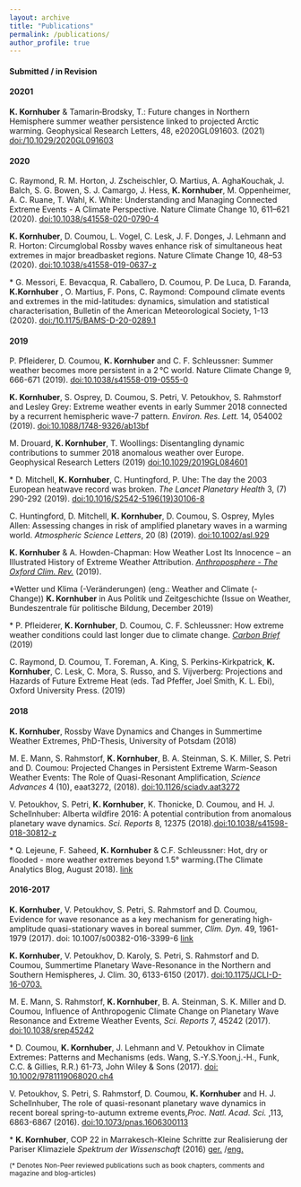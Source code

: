 ```yaml
---
layout: archive
title: "Publications"
permalink: /publications/
author_profile: true
---
```



#### Submitted / in Revision

#### 20201

**K. Kornhuber** & Tamarin‐Brodsky, T.:  Future changes in Northern Hemisphere summer weather persistence linked to projected Arctic warming. Geophysical Research Letters, 48, e2020GL091603. (2021) [doi:/10.1029/2020GL091603](https://agupubs.onlinelibrary.wiley.com/doi/abs/10.1029/2020GL091603)

#### 2020

C. Raymond, R. M. Horton, J. Zscheischler, O. Martius, A. AghaKouchak, J. Balch, S. G. Bowen, S. J. Camargo, J. Hess, **K. Kornhuber**, M. Oppenheimer, A. C. Ruane, T. Wahl, K. White: Understanding and Managing Connected Extreme Events - A Climate Perspective. Nature Climate Change 10, 611–621 (2020). [doi:10.1038/s41558-020-0790-4](https://www.nature.com/articles/s41558-020-0790-4)

**K. Kornhuber**, D. Coumou, L. Vogel, C. Lesk, J. F. Donges, J. Lehmann and R. Horton: Circumglobal Rossby waves enhance risk of simultaneous heat extremes in major breadbasket regions. Nature Climate Change 10, 48–53 (2020). [doi:10.1038/s41558-019-0637-z](https://www.nature.com/articles/s41558-019-0637-z)

\* G. Messori, E. Bevacqua, R. Caballero, D. Coumou, P. De Luca, D. Faranda, **K.Kornhuber** , O. Martius, F. Pons, C. Raymond: Compound climate events and extremes in the mid-latitudes: dynamics, simulation and statistical characterisation, Bulletin of the American Meteorological Society, 1-13 (2020). [doi:/10.1175/BAMS-D-20-0289.1](https://doi.org/10.1175/BAMS-D-20-0289.1)

#### 2019

P. Pfleiderer, D. Coumou, **K. Kornhuber** and C. F. Schleussner: Summer weather becomes more persistent in a 2 °C world. Nature Climate Change 9, 666-671 (2019).
[doi:10.1038/s41558-019-0555-0](https://www.nature.com/articles/s41558-019-0555-0)

**K. Kornhuber**, S. Osprey, D. Coumou, S. Petri, V. Petoukhov, S. Rahmstorf and Lesley Grey: Extreme weather events in early Summer 2018 connected by a recurrent hemispheric wave-7 pattern. *Environ. Res. Lett.* 14, 054002 (2019). [doi:10.1088/1748-9326/ab13bf](https://iopscience.iop.org/article/10.1088/1748-9326/ab13bf)

M. Drouard, **K. Kornhuber**, T. Woollings: Disentangling dynamic contributions to summer 2018 anomalous weather over Europe. Geophysical Research Letters (2019) 
[doi:10.1029/2019GL084601](https://agupubs.onlinelibrary.wiley.com/doi/pdf/10.1029/2019GL084601)

\* D. Mitchell, **K. Kornhuber**, C. Huntingford, P. Uhe: The day the 2003 European heatwave record was broken. *The Lancet Planetary Health* 3, (7) 290-292 (2019). 
[doi:10.1016/S2542-5196(19)30106-8](https://www.thelancet.com/journals/lanplh/article/PIIS2542-5196(19)30106-8/fulltext)

C. Huntingford, D. Mitchell, **K. Kornhuber**, D. Coumou, S. Osprey, Myles Allen: Assessing changes in risk of amplified planetary waves in a warming world. *Atmospheric Science Letters*, 20 (8) (2019). [doi:10.1002/asl.929](https://rmets.onlinelibrary.wiley.com/doi/10.1002/asl.929) 

**K. Kornhuber** & A. Howden-Chapman: How Weather Lost Its Innocence – an Illustrated History of Extreme Weather Attribution. [*Anthroposphere - The Oxford Clim. Rev.*](https://www.anthroposphere.co.uk/post/how-weather-lost-its-innocence) (2019).  

*Wetter und Klima (-Veränderungen) (eng.: Weather and Climate (-Change))
**K. Kornhuber** in Aus Politik und Zeitgeschichte
(Issue on Weather, Bundeszentrale für politische Bildung, December 2019)

\* P. Pfleiderer, **K. Kornhuber**, D. Coumou, C. F. Schleussner: How extreme weather conditions could last longer due to climate change. [*Carbon Brief*](https://www.carbonbrief.org/guest-post-how-extreme-weather-conditions-could-last-longer-due-to-climate-change) (2019)

C. Raymond, D. Coumou, T. Foreman, A. King, S. Perkins-Kirkpatrick, **K. Kornhuber**, C. Lesk, C. Mora, S. Russo, and S. Vijverberg: Projections and Hazards of Future Extreme Heat (eds. Tad Pfeffer, Joel Smith, K. L. Ebi), Oxford University Press. (2019)

#### 2018

**K. Kornhuber**, Rossby Wave Dynamics and Changes in Summertime Weather Extremes, 
PhD-Thesis, University of Potsdam (2018)

M. E. Mann, S. Rahmstorf, **K. Kornhuber**, B. A. Steinman, S. K. Miller, S. Petri and D. Coumou: Projected Changes in Persistent Extreme Warm-Season Weather Events: The Role of Quasi-Resonant Amplification, *Science Advances* 4 (10), eaat3272, (2018). [doi:10.1126/sciadv.aat3272](https://advances.sciencemag.org/content/4/10/eaat3272)

V. Petoukhov, S. Petri, **K. Kornhuber**, K. Thonicke, D. Coumou, and H. J. Schellnhuber: Alberta wildfire 2016: A potential contribution from anomalous planetary wave dynamics. *Sci. Reports* 8, 12375 (2018).[doi:10.1038/s41598-018-30812-z](https://www.nature.com/articles/s41598-018-30812-z)

\* Q. Lejeune, F. Saheed, **K. Kornhuber** & C.F. Schleussner: Hot, dry or flooded - more weather extremes beyond 1.5° warming.(The Climate Analytics Blog, August 2018). [link](https://climateanalytics.org/blog/2018/hot-dry-or-flooded-more-weather-extremes-beyond-15c-warming/)

#### 2016-2017 
 
**K. Kornhuber**, V. Petoukhov, S. Petri, S. Rahmstorf and D. Coumou, Evidence for wave resonance as a key mechanism for generating high-amplitude quasi-stationary waves in boreal summer, *Clim. Dyn.* 49, 1961-1979 (2017). doi: 10.1007/s00382-016-3399-6 [link](https://journals.ametsoc.org/view/journals/clim/30/16/jcli-d-16-0703.1.xml)

**K. Kornhuber**, V. Petoukhov, D. Karoly, S. Petri, S. Rahmstorf and D. Coumou, Summertime Planetary Wave-Resonance in the Northern and Southern Hemispheres, J. Clim. 30, 6133-6150 (2017). [doi:10.1175/JCLI-D-16-0703.](https://journals.ametsoc.org/view/journals/clim/30/16/jcli-d-16-0703.1.xml) 

M. E. Mann, S. Rahmstorf, **K. Kornhuber**, B. A. Steinman, S. K. Miller and D. Coumou, Influence of Anthropogenic Climate Change on Planetary Wave Resonance and Extreme Weather Events, *Sci. Reports* 7, 45242 (2017). [doi:10.1038/srep45242](https://www.nature.com/articles/srep45242)

\* D. Coumou, **K. Kornhuber**, J. Lehmann and V. Petoukhov in Climate Extremes: Patterns and Mechanisms (eds. Wang, S.-Y.S.Yoon,j.-H., Funk, C.C. & Gillies, R.R.) 61-73, John Wiley & Sons (2017). [doi: 10.1002/9781119068020.ch4](https://www.wiley.com/en-us/Climate+Extremes%3A+Patterns+and+Mechanisms-p-9781119067849)

V. Petoukhov, S. Petri, S. Rahmstorf, D. Coumou, **K. Kornhuber** and H. J. Schellnhuber, The role of quasi-resonant planetary wave dynamics in recent boreal spring-to-autumn extreme events,*Proc. Natl. Acad. Sci.* ,113, 6863-6867 (2016). [doi:10.1073/pnas.1606300113](https://www.pnas.org/content/113/25/6862)

\* **K. Kornhuber**, COP 22 in Marrakesch-Kleine Schritte zur Realisierung der Pariser Klimaziele *Spektrum der Wissenschaft* (2016) [ger.](https://scilogs.spektrum.de/klimalounge/cop-22-in-marrakesch-kleine-schritte-zur-realisierung-der-pariser-klimaziele/)
/[eng.](https://climate-exchange.org/2017/01/09/cop22-marrakesh-small-steps-towards-the-paris-climate-goals/)

<sup>(\* Denotes Non-Peer reviewed publications such as book chapters, comments and magazine and blog-articles)</sup>

<!--{% if author.googlescholar %}
  You can also find my articles on <u><a href="{{author.googlescholar}}">my Google Scholar profile</a>.</u>
{% endif %}-->

<!--{% include base_path %}-->

<!--{% for post in site.publications reversed %}
  {% include archive-single.html %}
{% endfor %}-->
